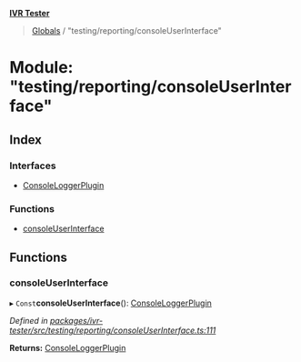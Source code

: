**[IVR Tester](../README.md)**

> [Globals](../README.md) / "testing/reporting/consoleUserInterface"

# Module: "testing/reporting/consoleUserInterface"

## Index

### Interfaces

* [ConsoleLoggerPlugin](../interfaces/_testing_reporting_consoleuserinterface_.consoleloggerplugin.md)

### Functions

* [consoleUserInterface](_testing_reporting_consoleuserinterface_.md#consoleuserinterface)

## Functions

### consoleUserInterface

▸ `Const`**consoleUserInterface**(): [ConsoleLoggerPlugin](../interfaces/_testing_reporting_consoleuserinterface_.consoleloggerplugin.md)

*Defined in [packages/ivr-tester/src/testing/reporting/consoleUserInterface.ts:111](https://github.com/SketchingDev/ivr-tester/blob/cff7065/packages/ivr-tester/src/testing/reporting/consoleUserInterface.ts#L111)*

**Returns:** [ConsoleLoggerPlugin](../interfaces/_testing_reporting_consoleuserinterface_.consoleloggerplugin.md)
